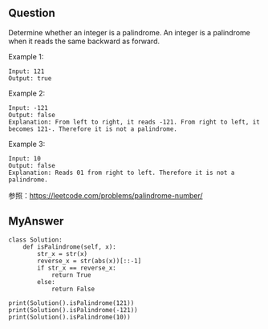 ## Question
Determine whether an integer is a palindrome. An integer is a palindrome when it reads the same backward as forward.

Example 1:
```
Input: 121
Output: true
```

Example 2:
```
Input: -121
Output: false
Explanation: From left to right, it reads -121. From right to left, it becomes 121-. Therefore it is not a palindrome.
```

Example 3:
```
Input: 10
Output: false
Explanation: Reads 01 from right to left. Therefore it is not a palindrome.
```

参照：https://leetcode.com/problems/palindrome-number/


## MyAnswer
```
class Solution:
    def isPalindrome(self, x):
        str_x = str(x)
        reverse_x = str(abs(x))[::-1]
        if str_x == reverse_x:
            return True
        else:
            return False
        
print(Solution().isPalindrome(121))
print(Solution().isPalindrome(-121))
print(Solution().isPalindrome(10))
```

